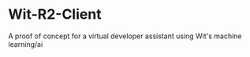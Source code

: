 # Wit-R2-Client
A proof of concept for a virtual developer assistant using Wit's machine learning/ai

